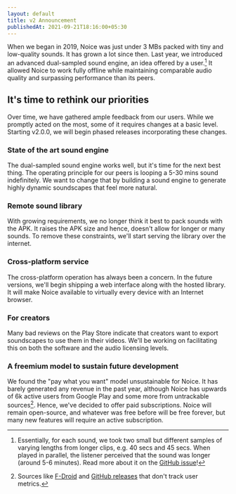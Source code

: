 ```yaml
---
layout: default
title: v2 Announcement
publishedAt: 2021-09-21T18:16:00+05:30
---
```


When we began in 2019, Noice was just under 3 MBs packed with tiny and
low-quality sounds. It has grown a lot since then. Last year, we introduced an
advanced dual-sampled sound engine, an idea offered by a user.[^1] It allowed
Noice to work fully offline while maintaining comparable audio quality and
surpassing performance than its peers.

## It's time to rethink our priorities

Over time, we have gathered ample feedback from our users. While we promptly
acted on the most, some of it requires changes at a basic level. Starting
v2.0.0, we will begin phased releases incorporating these changes.

### State of the art sound engine

The dual-sampled sound engine works well, but it's time for the next best thing.
The operating principle for our peers is looping a 5-30 mins sound indefinitely.
We want to change that by building a sound engine to generate highly dynamic
soundscapes that feel more natural.

### Remote sound library

With growing requirements, we no longer think it best to pack sounds with the
APK. It raises the APK size and hence, doesn't allow for longer or many sounds.
To remove these constraints, we'll start serving the library over the internet.

### Cross-platform service

The cross-platform operation has always been a concern. In the future versions,
we'll begin shipping a web interface along with the hosted library. It will make
Noice available to virtually every device with an Internet browser.

### For creators

Many bad reviews on the Play Store indicate that creators want to export
soundscapes to use them in their videos. We'll be working on facilitating this
on both the software and the audio licensing levels.

### A freemium model to sustain future development

We found the "pay what you want" model unsustainable for Noice. It has barely
generated any revenue in the past year, although Noice has upwards of 6k active
users from Google Play and some more from untrackable sources[^2]. Hence, we've
decided to offer paid subscriptions. Noice will remain open-source, and whatever
was free before will be free forever, but many new features will require an
active subscription.

[^1]: Essentially, for each sound, we took two small but different samples of
      varying lengths from longer clips, e.g. 40 secs and 45 secs. When played
      in parallel, the listener perceived that the sound was longer (around 5-6
      minutes). Read more about it on the [GitHub
      issue](https://github.com/ashutoshgngwr/noice/issues/62)!

[^2]: Sources like
      [F-Droid](https://f-droid.org/en/packages/com.github.ashutoshgngwr.noice/)
      and [GitHub releases](https://github.com/ashutoshgngwr/noice/releases)
      that don't track user metrics.
